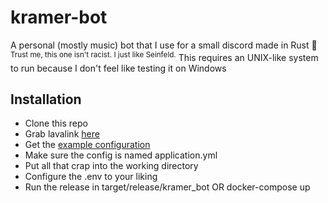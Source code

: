 # kramer-bot
A personal (mostly music) bot that I use for a small discord made in Rust 🦀
<sup>Trust me, this one isn't racist. I just like Seinfeld.</sup>
This requires an UNIX-like system to run because I don't feel like testing it on Windows
## Installation

 - Clone this repo
 - Grab lavalink [here](https://github.com/freyacodes/Lavalink)
 - Get the [example configuration](https://github.com/freyacodes/Lavalink/blob/master/LavalinkServer/application.yml.example)
 - Make sure the config is named application.yml
 - Put all that crap into the working directory
 - Configure the .env to your liking
 -	Run the release in target/release/kramer_bot OR docker-compose up

